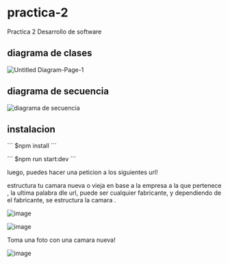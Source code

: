 # practica-2
Practica 2 Desarrollo de software

## diagrama de clases

![Untitled Diagram-Page-1](https://user-images.githubusercontent.com/44983658/83378752-ad43f780-a3a7-11ea-8bc6-9d736f497c94.png)

## diagrama de secuencia

![diagrama de secuencia](https://user-images.githubusercontent.com/44983658/83378910-30fde400-a3a8-11ea-9c87-6483435f5f96.png)

## instalacion 

´´´
$npm install 
´´´

´´´
$npm run start:dev
´´´

luego, puedes hacer una peticion a los siguientes url!

estructura tu camara nueva o vieja en base a la empresa a la que pertenece , la ultima palabra dle url, puede ser cualquier fabricante, y dependiendo de el fabricante, se estructura la camara .

![image](https://user-images.githubusercontent.com/44983658/83378860-1297e880-a3a8-11ea-9a72-dfe88e0fa99c.png)

![image](https://user-images.githubusercontent.com/44983658/83378958-5ab70b00-a3a8-11ea-93f9-7fab81d33015.png)

Toma una foto con una camara nueva!

![image](https://user-images.githubusercontent.com/44983658/83378984-715d6200-a3a8-11ea-93f6-fa567a570e66.png)
